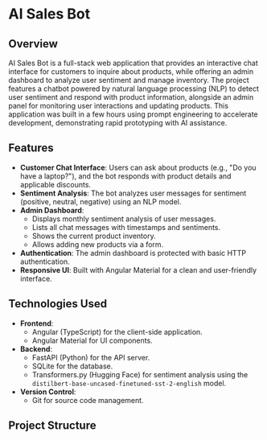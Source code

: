 # AI Sales Bot

## Overview
AI Sales Bot is a full-stack web application that provides an interactive chat interface for customers to inquire about products, while offering an admin dashboard to analyze user sentiment and manage inventory. The project features a chatbot powered by natural language processing (NLP) to detect user sentiment and respond with product information, alongside an admin panel for monitoring user interactions and updating products. This application was built in a few hours using prompt engineering to accelerate development, demonstrating rapid prototyping with AI assistance.

## Features
- **Customer Chat Interface**: Users can ask about products (e.g., "Do you have a laptop?"), and the bot responds with product details and applicable discounts.
- **Sentiment Analysis**: The bot analyzes user messages for sentiment (positive, neutral, negative) using an NLP model.
- **Admin Dashboard**:
  - Displays monthly sentiment analysis of user messages.
  - Lists all chat messages with timestamps and sentiments.
  - Shows the current product inventory.
  - Allows adding new products via a form.
- **Authentication**: The admin dashboard is protected with basic HTTP authentication.
- **Responsive UI**: Built with Angular Material for a clean and user-friendly interface.

## Technologies Used
- **Frontend**:
  - Angular (TypeScript) for the client-side application.
  - Angular Material for UI components.
- **Backend**:
  - FastAPI (Python) for the API server.
  - SQLite for the database.
  - Transformers.py (Hugging Face) for sentiment analysis using the `distilbert-base-uncased-finetuned-sst-2-english` model.
- **Version Control**:
  - Git for source code management.

## Project Structure